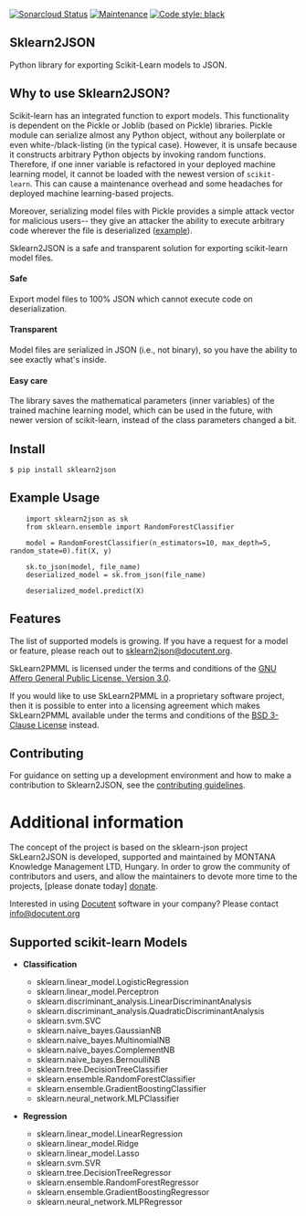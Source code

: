
[![Sonarcloud Status](https://sonarcloud.io/api/project_badges/measure?project=com.lapots.breed.judge:judge-rule-engine&metric=alert_status)](https://sonarcloud.io/dashboard?id=com.lapots.breed.judge:judge-rule-engine)
[![Maintenance](https://img.shields.io/badge/Maintained%3F-yes-green.svg)](https://GitHub.com/Naereen/StrapDown.js/graphs/commit-activity)
[![Code style: black](https://img.shields.io/badge/code%20style-black-000000.svg)](https://github.com/psf/black)


## Sklearn2JSON

Python library for exporting Scikit-Learn models to JSON.

## Why to use Sklearn2JSON?

Scikit-learn has an integrated function to export models. This functionality is dependent on the Pickle or Joblib (based
on Pickle) libraries. Pickle module can serialize almost any Python object, without any boilerplate or even
white-/black-listing (in the typical case). However, it is unsafe because it constructs arbitrary Python objects by
invoking random functions. Therefore, if one inner variable is refactored in your deployed machine learning model, it
cannot be loaded with the newest version of `scikit-learn`. This can cause a maintenance overhead and some headaches for deployed machine learning-based projects.

Moreover, serializing model files with Pickle provides a simple attack vector for malicious users-- they give an attacker
the ability to execute arbitrary code wherever the file is deserialized ([example][example]).

Sklearn2JSON is a safe and transparent solution for exporting scikit-learn model files.

#### Safe

Export model files to 100% JSON which cannot execute code on deserialization.

#### Transparent

Model files are serialized in JSON (i.e., not binary), so you have the ability to see exactly what's inside.

#### Easy care

The library saves the mathematical parameters (inner variables) of the trained machine learning model, which can be used
in the future, with newer version of scikit-learn, instead of the class parameters changed a bit.

## Install

```
$ pip install sklearn2json
```

## Example Usage

```
    import sklearn2json as sk
    from sklearn.ensemble import RandomForestClassifier

    model = RandomForestClassifier(n_estimators=10, max_depth=5, random_state=0).fit(X, y)

    sk.to_json(model, file_name)
    deserialized_model = sk.from_json(file_name)

    deserialized_model.predict(X)
```

## Features

The list of supported models is growing. If you have a request for a model or feature, please reach out to
sklearn2json@docutent.org.

SkLearn2PMML is licensed under the terms and conditions of
the [GNU Affero General Public License, Version 3.0](https://www.gnu.org/licenses/agpl-3.0.html).

If you would like to use SkLearn2PMML in a proprietary software project, then it is possible to enter into a licensing
agreement which makes SkLearn2PMML available under the terms and conditions of
the [BSD 3-Clause License](https://opensource.org/licenses/BSD-3-Clause) instead.

## Contributing

For guidance on setting up a development environment and how to make a contribution to Sklearn2JSON, see
the [contributing guidelines][contributing].

# Additional information #

The concept of the project is based on the sklearn-json project SkLearn2JSON is developed, supported and maintained by
MONTANA Knowledge Management LTD, Hungary. In order to grow the community of contributors and users, and allow the
maintainers to devote more time to the projects, [please donate today] [donate].

Interested in using [Docutent](https://github.com/docutent) software in your company? Please
contact [info@docutent.org](mailto:info@docutent.org)

## Supported scikit-learn Models

* **Classification**

    * sklearn.linear_model.LogisticRegression
    * sklearn.linear_model.Perceptron
    * sklearn.discriminant_analysis.LinearDiscriminantAnalysis
    * sklearn.discriminant_analysis.QuadraticDiscriminantAnalysis
    * sklearn.svm.SVC
    * sklearn.naive_bayes.GaussianNB
    * sklearn.naive_bayes.MultinomialNB
    * sklearn.naive_bayes.ComplementNB
    * sklearn.naive_bayes.BernoulliNB
    * sklearn.tree.DecisionTreeClassifier
    * sklearn.ensemble.RandomForestClassifier
    * sklearn.ensemble.GradientBoostingClassifier
    * sklearn.neural_network.MLPClassifier


* **Regression**

    * sklearn.linear_model.LinearRegression
    * sklearn.linear_model.Ridge
    * sklearn.linear_model.Lasso
    * sklearn.svm.SVR
    * sklearn.tree.DecisionTreeRegressor
    * sklearn.ensemble.RandomForestRegressor
    * sklearn.ensemble.GradientBoostingRegressor
    * sklearn.neural_network.MLPRegressor

[example]: https://www.smartfile.com/blog/python-pickle-security-problems-and-solutions/

[contributing]: CONTRIBUTING.md

[donate]: https://donate.org
